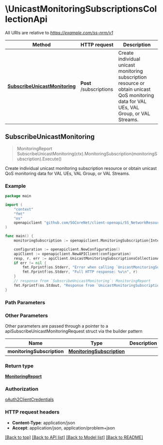 # \UnicastMonitoringSubscriptionsCollectionApi

All URIs are relative to *https://example.com/ss-nrm/v1*

Method | HTTP request | Description
------------- | ------------- | -------------
[**SubscribeUnicastMonitoring**](UnicastMonitoringSubscriptionsCollectionApi.md#SubscribeUnicastMonitoring) | **Post** /subscriptions | Create individual unicast monitoring subscription resource or obtain unicast QoS monitoring data for VAL UEs, VAL Group, or VAL Streams.



## SubscribeUnicastMonitoring

> MonitoringReport SubscribeUnicastMonitoring(ctx).MonitoringSubscription(monitoringSubscription).Execute()

Create individual unicast monitoring subscription resource or obtain unicast QoS monitoring data for VAL UEs, VAL Group, or VAL Streams.

### Example

```go
package main

import (
    "context"
    "fmt"
    "os"
    openapiclient "github.com/5GCoreNet/client-openapi/SS_NetworkResourceMonitoring"
)

func main() {
    monitoringSubscription := openapiclient.MonitoringSubscription{Interface{}: new(interface{})} // MonitoringSubscription | 

    configuration := openapiclient.NewConfiguration()
    apiClient := openapiclient.NewAPIClient(configuration)
    resp, r, err := apiClient.UnicastMonitoringSubscriptionsCollectionApi.SubscribeUnicastMonitoring(context.Background()).MonitoringSubscription(monitoringSubscription).Execute()
    if err != nil {
        fmt.Fprintf(os.Stderr, "Error when calling `UnicastMonitoringSubscriptionsCollectionApi.SubscribeUnicastMonitoring``: %v\n", err)
        fmt.Fprintf(os.Stderr, "Full HTTP response: %v\n", r)
    }
    // response from `SubscribeUnicastMonitoring`: MonitoringReport
    fmt.Fprintf(os.Stdout, "Response from `UnicastMonitoringSubscriptionsCollectionApi.SubscribeUnicastMonitoring`: %v\n", resp)
}
```

### Path Parameters



### Other Parameters

Other parameters are passed through a pointer to a apiSubscribeUnicastMonitoringRequest struct via the builder pattern


Name | Type | Description  | Notes
------------- | ------------- | ------------- | -------------
 **monitoringSubscription** | [**MonitoringSubscription**](MonitoringSubscription.md) |  | 

### Return type

[**MonitoringReport**](MonitoringReport.md)

### Authorization

[oAuth2ClientCredentials](../README.md#oAuth2ClientCredentials)

### HTTP request headers

- **Content-Type**: application/json
- **Accept**: application/json, application/problem+json

[[Back to top]](#) [[Back to API list]](../README.md#documentation-for-api-endpoints)
[[Back to Model list]](../README.md#documentation-for-models)
[[Back to README]](../README.md)

